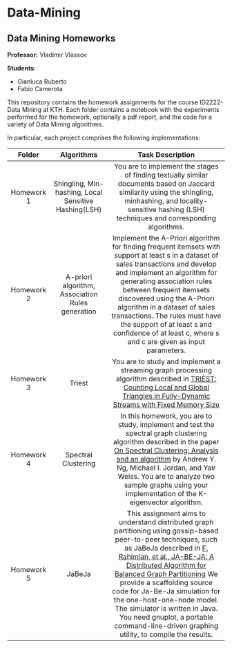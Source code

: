 # Data-Mining
## Data Mining Homeworks

**Professor:** Vladimir Vlassov

**Students**:
- Gianluca Ruberto
- Fabio Camerota

This repository contains the homework assignments for the course ID2222-Data Mining at KTH. Each folder contains a notebook with the experiments performed for the homework,  optionally a pdf report, and the code for a variety of Data Mining algorithms.

In particular, each project comprises the following implementations:

| **Folder** |                    **Algorithms**                   |                                                                                                                                                                                                                                                       **Task Description**                                                                                                                                                                                                                                                       |
|:----------:|:---------------------------------------------------:|:--------------------------------------------------------------------------------------------------------------------------------------------------------------------------------------------------------------------------------------------------------------------------------------------------------------------------------------------------------------------------------------------------------------------------------------------------------------------------------------------------------------------------------:|
|    Homework 1  | Shingling, Min-hashing, Local Sensitive Hashing(LSH) |                                                                                                                                                        You are to implement the stages of finding textually similar documents based on Jaccard similarity using the shingling, minhashing, and locality-sensitive hashing (LSH) techniques and corresponding algorithms.                                                                                                                                                         |
|    Homework 2    |  A-priori algorithm, Association Rules generation  |                                                 Implement the A-Priori algorithm for finding frequent itemsets with support at least s in a dataset of sales transactions and develop and implement an algorithm for generating association rules between frequent itemsets discovered using the A-Priori algorithm in a dataset of sales transactions. The rules must have the support of at least s and confidence of at least c, where s and c are given as input parameters.                                                 |
|    Homework 3    |                        Triest                       |                                                                                                                                        You are to study and implement a streaming graph processing algorithm described in [ TRIÈST: Counting Local and Global Triangles in Fully-Dynamic Streams with Fixed Memory Size](http://www.kdd.org/kdd2016/papers/files/rfp0465-de-stefaniA.pdf)                                                                                                                                        |
|    Homework 4    |                 Spectral Clustering                 |                                                                       In this homework, you are to study, implement and test the spectral graph clustering algorithm described in the paper [On Spectral Clustering: Analysis and an algorithm](http://ai.stanford.edu/~ang/papers/nips01-spectral.pdf) by Andrew Y. Ng, Michael I. Jordan, and Yair Weiss. You are to analyze two sample graphs using your implementation of the K-eigenvector algorithm.                                                                       |
|    Homework 5    |                        JaBeJa                       | This assignment aims to understand distributed graph partitioning using gossip-based peer-to-peer techniques, such as JaBeJa described in [F. Rahimian, et al., JA-BE-JA: A Distributed Algorithm for Balanced Graph Partitioning](https://canvas.kth.se/courses/36211/files/5772188/download?wrap=1) We provide a scaffolding source code for Ja-Be-Ja simulation for the one-host-one-node model. The simulator is written in Java. You need gnuplot, a portable command-line-driven graphing utility, to compile the results. |
